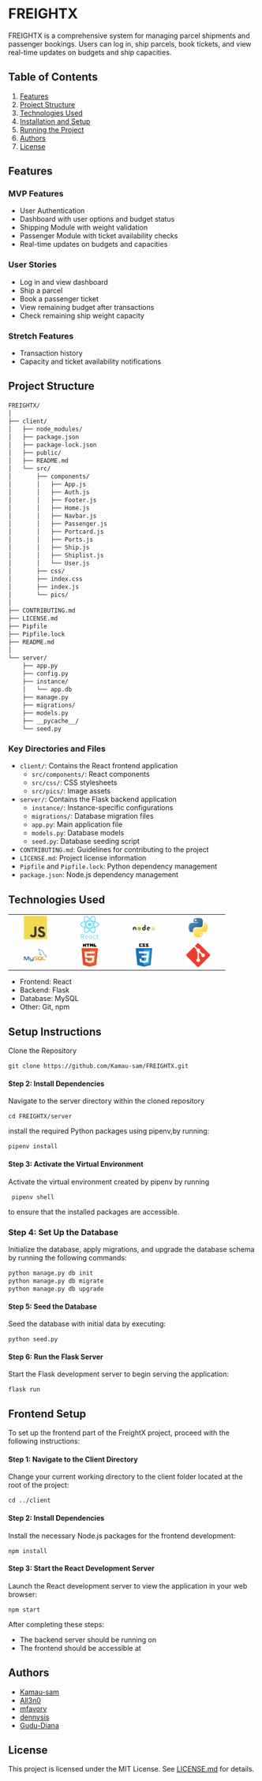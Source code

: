 # FREIGHTX

FREIGHTX is a comprehensive system for managing parcel shipments and passenger bookings. Users can log in, ship parcels, book tickets, and view real-time updates on budgets and ship capacities.

## Table of Contents
1. [Features](#features)
2. [Project Structure](#project-structure)
3. [Technologies Used](#technologies-used)
4. [Installation and Setup](#installation-and-setup)
5. [Running the Project](#running-the-project)
6. [Authors](#authors)
7. [License](#license)

## Features

### MVP Features
- User Authentication
- Dashboard with user options and budget status
- Shipping Module with weight validation
- Passenger Module with ticket availability checks
- Real-time updates on budgets and capacities

### User Stories
- Log in and view dashboard
- Ship a parcel
- Book a passenger ticket
- View remaining budget after transactions
- Check remaining ship weight capacity

### Stretch Features
- Transaction history
- Capacity and ticket availability notifications

## Project Structure

```
FREIGHTX/
│
├── client/
│   ├── node_modules/
│   ├── package.json
│   ├── package-lock.json
│   ├── public/
│   ├── README.md
│   └── src/
│       ├── components/
│       │   ├── App.js
│       │   ├── Auth.js
│       │   ├── Footer.js
│       │   ├── Home.js
│       │   ├── Navbar.js
│       │   ├── Passenger.js
│       │   ├── Portcard.js
│       │   ├── Ports.js
│       │   ├── Ship.js
│       │   ├── Shiplist.js
│       │   └── User.js
│       ├── css/
│       ├── index.css
│       ├── index.js
│       └── pics/
│
├── CONTRIBUTING.md
├── LICENSE.md
├── Pipfile
├── Pipfile.lock
├── README.md
│
└── server/
    ├── app.py
    ├── config.py
    ├── instance/
    │   └── app.db
    ├── manage.py
    ├── migrations/
    ├── models.py
    ├── __pycache__/
    └── seed.py

```

### Key Directories and Files

- `client/`: Contains the React frontend application
  - `src/components/`: React components
  - `src/css/`: CSS stylesheets
  - `src/pics/`: Image assets
- `server/`: Contains the Flask backend application
  - `instance/`: Instance-specific configurations
  - `migrations/`: Database migration files
  - `app.py`: Main application file
  - `models.py`: Database models
  - `seed.py`: Database seeding script
- `CONTRIBUTING.md`: Guidelines for contributing to the project
- `LICENSE.md`: Project license information
- `Pipfile` and `Pipfile.lock`: Python dependency management
- `package.json`: Node.js dependency management



## Technologies Used

<p align="center">
  <table align="center">
    <tr>
      <td align="center" width="96">
        <img src="https://raw.githubusercontent.com/teamedwardforever/Readme-Generator/71f25dd8b98329b168142a6b782a107b75eab178/svg/Skills/Languages/javascript-original.svg" alt="JavaScript" width="48" height="48"/>
      </td>
      <td align="center" width="96">
        <img src="https://raw.githubusercontent.com/teamedwardforever/Readme-Generator/71f25dd8b98329b168142a6b782a107b75eab178/svg/Skills/Frontend/react-original-wordmark.svg" alt="React" width="48" height="48"/>
      </td>
      <td align="center" width="96">
        <img src="https://raw.githubusercontent.com/teamedwardforever/Readme-Generator/71f25dd8b98329b168142a6b782a107b75eab178/svg/Skills/Backend/nodejs-original-wordmark.svg" alt="NodeJs" width="48" height="48"/>
      </td>
      <td align="center" width="96">
        <img src="https://raw.githubusercontent.com/teamedwardforever/Readme-Generator/71f25dd8b98329b168142a6b782a107b75eab178/svg/Skills/Languages/python-original.svg" alt="Python" width="48" height="48"/>
      </td>
    </tr>
    <tr>
      <td align="center" width="96">
        <img src="https://raw.githubusercontent.com/teamedwardforever/Readme-Generator/71f25dd8b98329b168142a6b782a107b75eab178/svg/Skills/Database/mysql-original-wordmark.svg" alt="MySQL" width="48" height="48"/>
      </td>
      <td align="center" width="96">
        <img src="https://raw.githubusercontent.com/teamedwardforever/Readme-Generator/71f25dd8b98329b168142a6b782a107b75eab178/svg/Skills/Frontend/html5-original-wordmark.svg" alt="HTML5" width="48" height="48"/>
      </td>
      <td align="center" width="96">
        <img src="https://raw.githubusercontent.com/teamedwardforever/Readme-Generator/71f25dd8b98329b168142a6b782a107b75eab178/svg/Skills/Frontend/css3-original-wordmark.svg" alt="CSS3" width="48" height="48"/>
      </td>
      <td align="center" width="96">
        <img src="https://raw.githubusercontent.com/teamedwardforever/Readme-Generator/71f25dd8b98329b168142a6b782a107b75eab178/svg/Skills/Other/git-scm-icon.svg" alt="Git" width="48" height="48"/>
      </td>
    </tr>
  </table>
</p>

- Frontend:  React
- Backend: Flask
- Database: MySQL
- Other: Git, npm

## Setup Instructions

Clone the Repository

    git clone https://github.com/Kamau-sam/FREIGHTX.git     

#### Step 2: Install Dependencies

Navigate to the server directory within the cloned repository 
    
    cd FREIGHTX/server     

install the required Python packages using pipenv,by running:

    pipenv install        

#### Step 3: Activate the Virtual Environment
Activate the virtual environment created by pipenv by running 

     pipenv shell                          

to ensure that the installed packages are accessible.

### Step 4: Set Up the Database
Initialize the database, apply migrations, and upgrade the database schema by running the following commands:
       
    python manage.py db init                     
    python manage.py db migrate                  
    python manage.py db upgrade                 

#### Step 5: Seed the Database
Seed the database with initial data by executing:

    python seed.py    

#### Step 6: Run the Flask Server

Start the Flask development server to begin serving the application:

    flask run       

## Frontend Setup

To set up the frontend part of the FreightX project, proceed with the following instructions:

#### Step 1: Navigate to the Client Directory
Change your current working directory to the client folder located at the root of the project:

    cd ../client                            

#### Step 2: Install Dependencies

Install the necessary Node.js packages for the frontend development:
             
    npm install             

####  Step 3: Start the React Development Server

Launch the React development server to view the application in your web browser:

    npm start            
After completing these steps:
- The backend server should be running on [](http://localhost:5000)
- The frontend should be accessible at [](http://localhost:3000)

## Authors

- [Kamau-sam](https://github.com/Kamau-sam)
- [All3n0](https://github.com/All3n0)
- [mfavorv](https://github.com/mfavorv)
- [dennysis](https://github.com/dennysis)
- [Gudu-Diana](https://github.com/Gudu-Diana)

## License

This project is licensed under the MIT License. See [LICENSE.md](LICENSE.md) for details.

